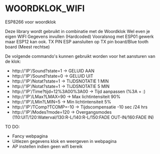 # WOORDKLOK_WIFI
ESP8266 voor woordklok

Deze library wordt gebruikt in combinatie met de Woordklok
Wel even je eigen WIFI Gegevens invullen (Hardcoded)
Vooralsnog met ESP01 gewerk maar ESP12 kan ook.
TX PIN ESP aansluiten op TX pin board/Blue tooth board (Meest rechtse)

De volgende commando's kunnen gebruikt worden voor het aansturen van de klok:

- http://'IP'/Sound?state=1 -> GELUID AAN
- http://'IP'/Sound?state=0 -> GELUID UIT
- http://'IP'/Notat?state=1 -> TIJDSNOTATIE 1 MIN
- http://'IP'/Notat?state=1 -> TIJDSNOTATIE 5 MIN
- http://'IP'/Time?tijd=12%3A00%3A00 -> Tijd aanpassen (%3A = :)
- http://'IP'/LMax?LMAX=90 -> Max lichtintensiteit 90%
- http://'IP'/LMin?LMIN=5 -> Min lichtintensiteit 5%
- http://'IP'/TComp?TCOMP=-10 -> Tijdscompensatie -10 sec /24 hrs
- http://'IP'/Modes?mode=120 -> Overgangsmodes (110:UIT/120:Waterval/130:R-L/140:R-L/150:FADE OUT-IN/160:FADE IN)

TO DO:

- Fancy webpagina
- Uitlezen gegevens klok en weergeven in webpagina
- AP instellen indien geen wifi bereik
